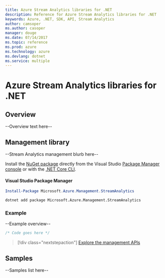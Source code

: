 ```yaml
---
title: Azure Stream Analytics libraries for .NET
description: Reference for Azure Stream Analytics libraries for .NET
keywords: Azure, .NET, SDK, API, Stream Analytics
author: camsoper
ms.author: casoper
manager: douge
ms.date: 07/14/2017
ms.topic: reference
ms.prod: azure
ms.technology: azure
ms.devlang: dotnet
ms.service: multiple
---
```


# Azure Stream Analytics libraries for .NET

## Overview

--Overview text here--


## Management library

--Stream Analytics management blurb here--

Install the [NuGet package](https://www.nuget.org/packages/Microsoft.Azure.Management.StreamAnalytics) directly from the Visual Studio [Package Manager console][PackageManager] or with the [.NET Core CLI][DotNetCLI].

#### Visual Studio Package Manager

```powershell
Install-Package Microsoft.Azure.Management.StreamAnalytics
```

```bash
dotnet add package Microsoft.Azure.Management.StreamAnalytics
```

### Example

--Example overview--

```csharp
/* Code goes here */
```

> [!div class="nextstepaction"]
> [Explore the management APIs](/dotnet/api/overview/azure/streamanalytics/management)


## Samples

--Samples list here--

[PackageManager]: https://docs.microsoft.com/nuget/tools/package-manager-console
[DotNetCLI]: https://docs.microsoft.com/en-us/dotnet/core/tools/dotnet-add-package
